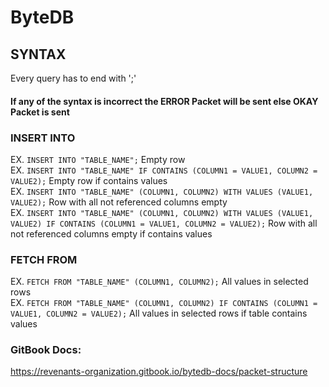 # ByteDB

## SYNTAX
Every query has to end with ';' <br/>
#### If any of the syntax is incorrect the ERROR Packet will be sent else OKAY Packet is sent

### INSERT INTO
  EX. ```INSERT INTO "TABLE_NAME";``` Empty row <br/>
  EX. ```INSERT INTO "TABLE_NAME" IF CONTAINS (COLUMN1 = VALUE1, COLUMN2 = VALUE2);``` Empty row if contains values <br/>
  EX. ```INSERT INTO "TABLE_NAME" (COLUMN1, COLUMN2) WITH VALUES (VALUE1, VALUE2);``` Row with all not referenced columns empty <br/>
  EX. ```INSERT INTO "TABLE_NAME" (COLUMN1, COLUMN2) WITH VALUES (VALUE1, VALUE2) IF CONTAINS (COLUMN1 = VALUE1, COLUMN2 = VALUE2);``` Row with all not referenced columns empty if contains values <br/>

### FETCH FROM
  EX. ```FETCH FROM "TABLE_NAME" (COLUMN1, COLUMN2);``` All values in selected rows <br/>
  EX. ```FETCH FROM "TABLE_NAME" (COLUMN1, COLUMN2) IF CONTAINS (COLUMN1 = VALUE1, COLUMN2 = VALUE2);``` All values in selected rows if table contains values <br/>

### GitBook Docs:
https://revenants-organization.gitbook.io/bytedb-docs/packet-structure
